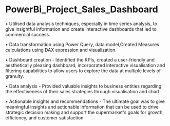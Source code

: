 # PowerBi_Project_Sales_Dashboard

•	Utilised data analysis techniques, especially in time series analysis, to give insightful information and create interactive dashboards that led to commercial success.

•	Data transformation using Power Query, data model,Created Measures calculations using DAX expression and visualization.

•	Dashboard creation - Identified the KPIs, created a user-friendly and aesthetically pleasing dashboard, incorporated interactive visualisation and filtering capabilities to allow users to explore the data at multiple levels of granuity.

•	Data analysis - Provided valuable insights to business entities regarding the effectiveness of their sales strategies through visualisation and chart.

•	Actionable insights and recommendations - The ultimate goal was to give meaningful insights and actionable information that can be used to drive strategic decision making and support the supermarket's goals for growth, efficiency, and customer satisfaction
